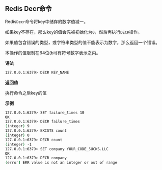 ## Redis Decr命令

Redis`Decr`命令将key中储存的数字值减一。

如果key不存在，那么key的值会先被初始化为`0`，然后再执行`DECR`操作。

如果值包含错误的类型，或字符串类型的值不能表示为数字，那么返回一个错误。

本操作的值限制在64位(bit)有符号数字表示之内。

**语法**

```bash
127.0.0.1:6379> DECR KEY_NAME
```

**返回值**

执行命令之后key的值

**示例**

```bash
127.0.0.1:6379> SET failure_times 10
OK
127.0.0.1:6379> DECR failure_times
(integer) 9
127.0.0.1:6379> EXISTS count
(integer) 0
127.0.0.1:6379> DECR count
(integer) -1
127.0.0.1:6379> SET company YOUR_CODE_SUCKS.LLC
OK
127.0.0.1:6379> DECR company
(error) ERR value is not an integer or out of range
```
